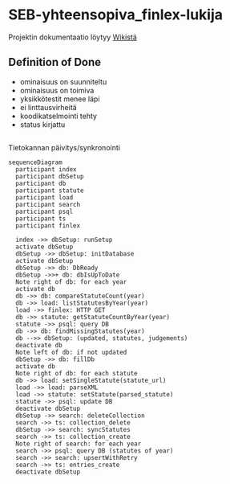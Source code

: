 # SEB-yhteensopiva_finlex-lukija

Projektin dokumentaatio löytyy [Wikistä](https://github.com/ohjelmistotuotantoprojekti/SEB-yhteensopiva_finlex-lukija/wiki)


## Definition of Done
- ominaisuus on suunniteltu
- ominaisuus on toimiva
- yksikkötestit menee läpi
- ei linttausvirheitä
- koodikatselmointi tehty
- status kirjattu

##

Tietokannan päivitys/synkronointi

```mermaid
sequenceDiagram
  participant index
  participant dbSetup
  participant db
  participant statute
  participant load
  participant search
  participant psql
  participant ts
  participant finlex

  index ->> dbSetup: runSetup
  activate dbSetup
  dbSetup ->> dbSetup: initDatabase
  activate dbSetup
  dbSetup ->> db: DbReady
  dbSetup ->>+ db: dbIsUpToDate
  Note right of db: for each year
  activate db
  db ->> db: compareStatuteCount(year)
  db ->> load: listStatutesByYear(year)
  load ->> finlex: HTTP GET
  db ->> statute: getStatuteCountByYear(year)
  statute ->> psql: query DB
  db ->> db: findMissingStatutes(year)
  db -->> dbSetup: (updated, statutes, judgements)
  deactivate db
  Note left of db: if not updated
  dbSetup ->> db: fillDb
  activate db
  Note right of db: for each statute
  db ->> load: setSingleStatute(statute_url)
  load ->> load: parseXML
  load ->> statute: setStatute(parsed_statute)
  statute ->> psql: update DB
  deactivate dbSetup
  dbSetup ->> search: deleteCollection
  search ->> ts: collection_delete
  dbSetup ->> search: syncStatutes
  search ->> ts: collection_create
  Note right of search: for each year
  search ->> psql: query DB (statutes of year)
  search ->> search: upsertWithRetry
  search ->> ts: entries_create
  deactivate dbSetup
```